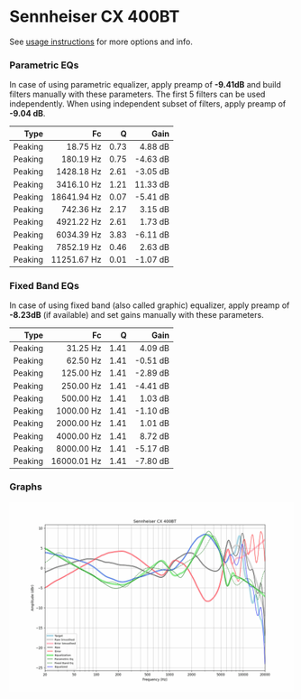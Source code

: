 # Sennheiser CX 400BT
See [usage instructions](https://github.com/jaakkopasanen/AutoEq#usage) for more options and info.

### Parametric EQs
In case of using parametric equalizer, apply preamp of **-9.41dB** and build filters manually
with these parameters. The first 5 filters can be used independently.
When using independent subset of filters, apply preamp of **-9.04 dB**.

| Type    | Fc          |    Q | Gain     |
|--------:|------------:|-----:|---------:|
| Peaking | 18.75 Hz    | 0.73 | 4.88 dB  |
| Peaking | 180.19 Hz   | 0.75 | -4.63 dB |
| Peaking | 1428.18 Hz  | 2.61 | -3.05 dB |
| Peaking | 3416.10 Hz  | 1.21 | 11.33 dB |
| Peaking | 18641.94 Hz | 0.07 | -5.41 dB |
| Peaking | 742.36 Hz   | 2.17 | 3.15 dB  |
| Peaking | 4921.22 Hz  | 2.61 | 1.73 dB  |
| Peaking | 6034.39 Hz  | 3.83 | -6.11 dB |
| Peaking | 7852.19 Hz  | 0.46 | 2.63 dB  |
| Peaking | 11251.67 Hz | 0.01 | -1.07 dB |

### Fixed Band EQs
In case of using fixed band (also called graphic) equalizer, apply preamp of **-8.23dB**
(if available) and set gains manually with these parameters.

| Type    | Fc          |    Q | Gain     |
|--------:|------------:|-----:|---------:|
| Peaking | 31.25 Hz    | 1.41 | 4.09 dB  |
| Peaking | 62.50 Hz    | 1.41 | -0.51 dB |
| Peaking | 125.00 Hz   | 1.41 | -2.89 dB |
| Peaking | 250.00 Hz   | 1.41 | -4.41 dB |
| Peaking | 500.00 Hz   | 1.41 | 1.03 dB  |
| Peaking | 1000.00 Hz  | 1.41 | -1.10 dB |
| Peaking | 2000.00 Hz  | 1.41 | 1.01 dB  |
| Peaking | 4000.00 Hz  | 1.41 | 8.72 dB  |
| Peaking | 8000.00 Hz  | 1.41 | -5.17 dB |
| Peaking | 16000.01 Hz | 1.41 | -7.80 dB |

### Graphs
![](./Sennheiser%20CX%20400BT.png)